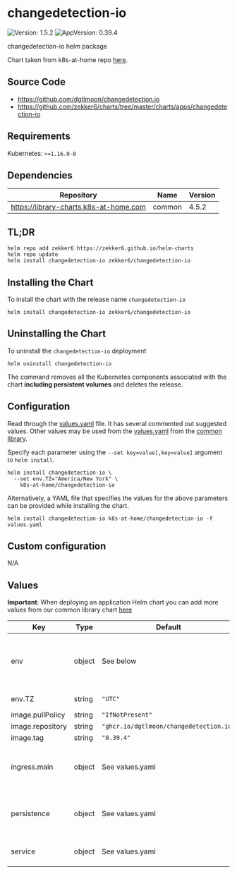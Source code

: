# changedetection-io

![Version: 1.5.2](https://img.shields.io/badge/Version-1.5.2-informational?style=flat-square) ![AppVersion: 0.39.4](https://img.shields.io/badge/AppVersion-0.39.4-informational?style=flat-square)

changedetection-io helm package

Chart taken from k8s-at-home repo [here](https://github.com/k8s-at-home/charts/tree/master/charts/incubator/homer).

## Source Code

* <https://github.com/dgtlmoon/changedetection.io>
* <https://github.com/zekker6/charts/tree/master/charts/apps/changedetection-io>

## Requirements

Kubernetes: `>=1.16.0-0`

## Dependencies

| Repository                             | Name   | Version |
|----------------------------------------|--------|---------|
| https://library-charts.k8s-at-home.com | common | 4.5.2   |

## TL;DR

```console
helm repo add zekker6 https://zekker6.github.io/helm-charts
helm repo update
helm install changedetection-io zekker6/changedetection-io
```

## Installing the Chart

To install the chart with the release name `changedetection-io`

```console
helm install changedetection-io zekker6/changedetection-io
```

## Uninstalling the Chart

To uninstall the `changedetection-io` deployment

```console
helm uninstall changedetection-io
```

The command removes all the Kubernetes components associated with the chart **including persistent volumes** and deletes
the release.

## Configuration

Read through the [values.yaml](./values.yaml) file. It has several commented out suggested values.
Other values may be used from
the [values.yaml](https://github.com/k8s-at-home/library-charts/tree/main/charts/stable/common/values.yaml) from
the [common library](https://github.com/k8s-at-home/library-charts/tree/main/charts/stable/common).

Specify each parameter using the `--set key=value[,key=value]` argument to `helm install`.

```console
helm install changedetection-io \
  --set env.TZ="America/New York" \
    k8s-at-home/changedetection-io
```

Alternatively, a YAML file that specifies the values for the above parameters can be provided while installing the
chart.

```console
helm install changedetection-io k8s-at-home/changedetection-io -f values.yaml
```

## Custom configuration

N/A

## Values

**Important**: When deploying an application Helm chart you can add more values from our common library
chart [here](https://github.com/k8s-at-home/library-charts/tree/main/charts/stable/common)

| Key              | Type   | Default                                 | Description                                                                                                                           |
|------------------|--------|-----------------------------------------|---------------------------------------------------------------------------------------------------------------------------------------|
| env              | object | See below                               | environment variables. See more environment variables in the [changedetection-io documentation](https://changedetection-io.org/docs). |
| env.TZ           | string | `"UTC"`                                 | Set the container timezone                                                                                                            |
| image.pullPolicy | string | `"IfNotPresent"`                        | image pull policy                                                                                                                     |
| image.repository | string | `"ghcr.io/dgtlmoon/changedetection.io"` | image repository                                                                                                                      |
| image.tag        | string | `"0.39.4"`                              | image tag                                                                                                                             |
| ingress.main     | object | See values.yaml                         | Enable and configure ingress settings for the chart under this key.                                                                   |
| persistence      | object | See values.yaml                         | Configure persistence settings for the chart under this key.                                                                          |
| service          | object | See values.yaml                         | Configures service settings for the chart.                                                                                            |
